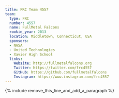 ```yaml
---
title: FRC Team 4557
team:
  type: FRC
  number: 4557
  name: FullMetal Falcons
  rookie_year: 2013
  location: Middletown, Connecticut, USA
  sponsors:
  - NASA
  - United Technologies
  - Xavier High School
  links:
    Website: http://fullmetalfalcons.org
    Twitter: https://twitter.com/frc4557
    GitHub: https://github.com/fullmetalfalcons
    Instagram: https://www.instagram.com/frc4557
---
```


{% include remove_this_line_and_add_a_paragraph %}